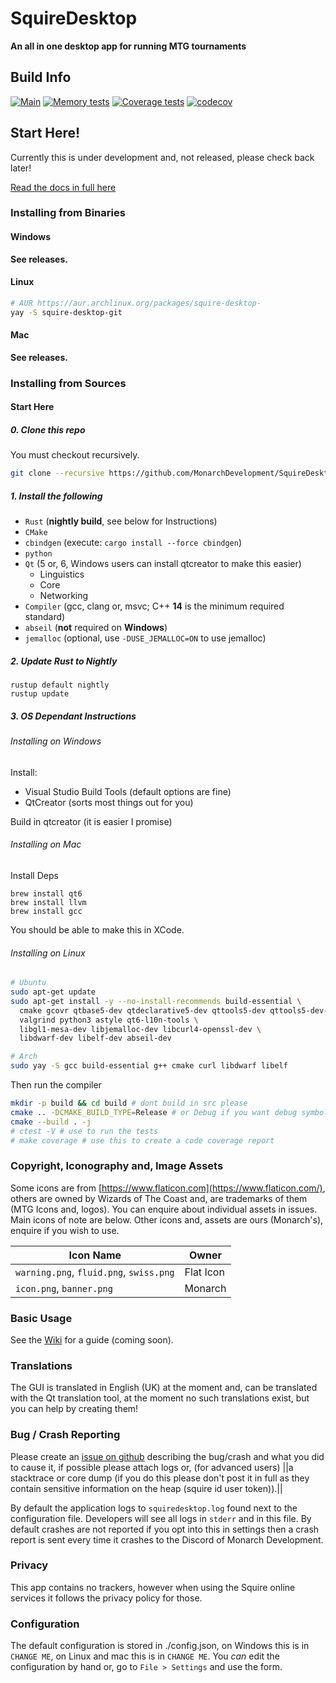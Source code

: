 # SquireDesktop
**An all in one desktop app for running MTG tournaments**

## Build Info
[![Main](https://github.com/MonarchDevelopment/SquireDesktop/actions/workflows/main.yml/badge.svg)](https://github.com/MonarchDevelopment/SquireDesktop/actions/workflows/main.yml)
[![Memory tests](https://github.com/MonarchDevelopment/SquireDesktop/actions/workflows/memtests.yml/badge.svg)](https://github.com/MonarchDevelopment/SquireDesktop/actions/workflows/memtests.yml)
[![Coverage tests](https://github.com/MonarchDevelopment/SquireDesktop/actions/workflows/coverage.yml/badge.svg)](https://github.com/MonarchDevelopment/SquireDesktop/actions/workflows/coverage.yml)
[![codecov](https://codecov.io/gh/MonarchDevelopment/SquireDesktop/branch/main/graph/badge.svg?token=JCS3Y40XYR)](https://codecov.io/gh/MonarchDevelopment/SquireDesktop)

## Start Here!
Currently this is under development and, not released, please check back later!

[Read the docs in full here](https://github.com/MonarchDevelopment/SquireDesktop/wiki)

### Installing from Binaries
#### Windows
**See releases.**

#### Linux
```sh
# AUR https://aur.archlinux.org/packages/squire-desktop-
yay -S squire-desktop-git
```

#### Mac
**See releases.**

### Installing from Sources
#### Start Here
##### 0. Clone this repo
You must checkout recursively. 

```bash
git clone --recursive https://github.com/MonarchDevelopment/SquireDesktop
```

##### 1. Install the following
- `Rust` (**nightly build**, see below for Instructions)
 - `CMake`
 - `cbindgen` (execute: `cargo install --force cbindgen`)
 - `python`
 - `Qt` (5 or, 6, Windows users can install qtcreator to make this easier)
   - Linguistics
   - Core
   - Networking
 - `Compiler` (gcc, clang or, msvc; C++ **14** is the minimum required standard)
- `abseil` (**not** required on **Windows**)
- `jemalloc` (optional, use `-DUSE_JEMALLOC=ON` to use jemalloc)

##### 2. Update Rust to Nightly
```
rustup default nightly
rustup update
```

##### 3. OS Dependant Instructions
###### Installing on Windows
Install:
 - Visual Studio Build Tools (default options are fine)
 - QtCreator (sorts most things out for you)

Build in qtcreator (it is easier I promise)

###### Installing on Mac
Install Deps

```
brew install qt6
brew install llvm
brew install gcc
```

You should be able to make this in XCode.

###### Installing on Linux
```sh
# Ubuntu
sudo apt-get update
sudo apt-get install -y --no-install-recommends build-essential \
  cmake gcovr qtbase5-dev qtdeclarative5-dev qttools5-dev qttools5-dev-tools \
  valgrind python3 astyle qt6-l10n-tools \
  libgl1-mesa-dev libjemalloc-dev libcurl4-openssl-dev \
  libdwarf-dev libelf-dev abseil-dev
```
```sh
# Arch
sudo yay -S gcc build-essential g++ cmake curl libdwarf libelf
```

Then run the compiler
```bash
mkdir -p build && cd build # dont build in src please
cmake .. -DCMAKE_BUILD_TYPE=Release # or Debug if you want debug symbols + debug logging
cmake --build . -j
# ctest -V # use to run the tests
# make coverage # use this to create a code coverage report
```

### Copyright, Iconography and, Image Assets
Some icons are from [https://www.flaticon.com](https://www.flaticon.com/), others are
owned by Wizards of The Coast and, are trademarks of them (MTG Icons and, logos).
You can enquire about individual assets in issues. Main icons of note are below. Other
icons and, assets are ours (Monarch's), enquire if you wish to use.

| Icon Name | Owner |
|---|---|
| `warning.png`, `fluid.png`, `swiss.png` | Flat Icon |
| `icon.png`, `banner.png` | Monarch |

### Basic Usage
See the [Wiki](https://github.com/MonarchDevelopment/SquireDesktop/wiki) for a guide (coming
soon).

### Translations
The GUI is translated in English (UK) at the moment and, can be translated with the Qt 
translation tool, at the moment no such translations exist, but you can help by creating them!

### Bug / Crash Reporting
Please create an [issue on github](https://github.com/MonarchDevelopment/SquireDesktop/issues)
describing the bug/crash and what you did to cause it, if possible please attach logs or, (for
advanced users) ||a stacktrace or core dump (if you do this please don't post it in full as
they contain sensitive information on the heap (squire id user token)).||

By default the application logs to `squiredesktop.log` found next to the configuration file.
Developers will see all logs in `stderr` and in this file. By default crashes are not reported
if you opt into this in settings then a crash report is sent every time it crashes to the 
Discord of Monarch Development.

### Privacy
This app contains no trackers, however when using the Squire online services it follows the
privacy policy for those.

### Configuration
The default configuration is stored in ./config.json, on Windows this is in `CHANGE ME`, 
on Linux and mac this is in `CHANGE ME`. You *can* edit the configuration by hand or, go to
`File > Settings` and use the form.
